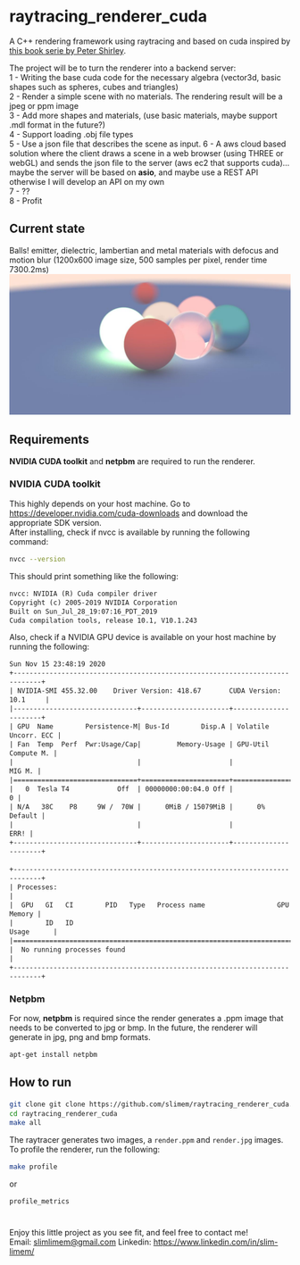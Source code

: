 # raytracing_renderer_cuda
A C++ rendering framework using raytracing and based on cuda inspired by [this book serie by Peter Shirley](https://github.com/RayTracing/raytracing.github.io).

The project will be to turn the renderer into a backend server:\
1 - Writing the base cuda code for the necessary algebra (vector3d, basic shapes such as spheres, cubes and triangles)\
2 - Render a simple scene with no materials. The rendering result will be a jpeg or ppm image\
3 - Add more shapes and materials, (use basic materials, maybe support .mdl format in the future?)\
4 - Support loading .obj file types\
5 - Use a json file that describes the scene as input.
6 - A aws cloud based solution where the client draws a scene in a web browser (using THREE or webGL) and sends the json file to the server (aws ec2 that supports cuda)... maybe the server will be based on **asio**, and maybe use a REST API otherwise I will develop an API on my own\
7 - ?? \
8 - Profit

## Current state
Balls! emitter, dielectric, lambertian and metal materials with defocus and motion blur (1200x600 image size, 500 samples per pixel, render time 7300.2ms)
![render](renders/motion_blur.jpg)

## Requirements
**NVIDIA CUDA toolkit** and **netpbm** are required to run the renderer.
### NVIDIA CUDA toolkit
This highly depends on your host machine. Go to https://developer.nvidia.com/cuda-downloads and download the appropriate SDK version.\
After installing, check if nvcc is available by running the following command:
```sh
nvcc --version
```
This should print something like the following:
```
nvcc: NVIDIA (R) Cuda compiler driver
Copyright (c) 2005-2019 NVIDIA Corporation
Built on Sun_Jul_28_19:07:16_PDT_2019
Cuda compilation tools, release 10.1, V10.1.243
```
Also, check if a NVIDIA GPU device is available on your host machine by running the following:
```
Sun Nov 15 23:48:19 2020       
+-----------------------------------------------------------------------------+
| NVIDIA-SMI 455.32.00    Driver Version: 418.67       CUDA Version: 10.1     |
|-------------------------------+----------------------+----------------------+
| GPU  Name        Persistence-M| Bus-Id        Disp.A | Volatile Uncorr. ECC |
| Fan  Temp  Perf  Pwr:Usage/Cap|         Memory-Usage | GPU-Util  Compute M. |
|                               |                      |               MIG M. |
|===============================+======================+======================|
|   0  Tesla T4            Off  | 00000000:00:04.0 Off |                    0 |
| N/A   38C    P8     9W /  70W |      0MiB / 15079MiB |      0%      Default |
|                               |                      |                 ERR! |
+-------------------------------+----------------------+----------------------+
                                                                               
+-----------------------------------------------------------------------------+
| Processes:                                                                  |
|  GPU   GI   CI        PID   Type   Process name                  GPU Memory |
|        ID   ID                                                   Usage      |
|=============================================================================|
|  No running processes found                                                 |
+-----------------------------------------------------------------------------+
```
### Netpbm
For now, **netpbm** is required since the render generates a .ppm image that needs to be converted to jpg or bmp. In the future, the renderer will generate in jpg, png and bmp formats.
```sh
apt-get install netpbm
```
## How to run
```sh
git clone git clone https://github.com/slimem/raytracing_renderer_cuda.git
cd raytracing_renderer_cuda
make all
```
The raytracer generates two images, a ```render.ppm``` and ```render.jpg``` images.\
To profile the renderer, run the following:
```sh
make profile
```
or
```sh
profile_metrics
```

#
Enjoy this little project as you see fit, and feel free to contact me!\
Email: slimlimem@gmail.com Linkedin: https://www.linkedin.com/in/slim-limem/
